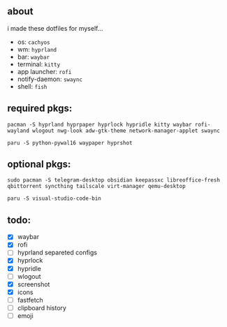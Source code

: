 ## about

i made these dotfiles for myself...

- os: `cachyos`
- wm: `hyprland`
- bar: `waybar`
- terminal: `kitty`
- app launcher: `rofi`
- notify-daemon: `swaync`
- shell: `fish`

## required pkgs:
```
pacman -S hyprland hyprpaper hyprlock hypridle kitty waybar rofi-wayland wlogout nwg-look adw-gtk-theme network-manager-applet swaync
```

```
paru -S python-pywal16 waypaper hyprshot
```

## optional pkgs:
```
sudo pacman -S telegram-desktop obsidian keepassxc libreoffice-fresh qbittorrent syncthing tailscale virt-manager qemu-desktop
```

```
paru -S visual-studio-code-bin
```

## todo:
- [x] waybar
- [x] rofi
- [ ] hyprland separeted configs
- [x] hyprlock
- [x] hypridle
- [ ] wlogout
- [x] screenshot
- [x] icons
- [ ] fastfetch
- [ ] clipboard history
- [ ] emoji
